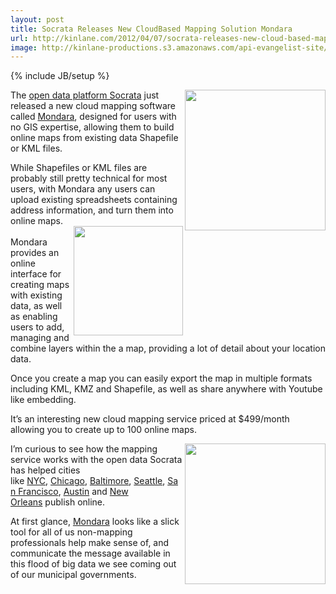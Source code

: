 ```yaml
---
layout: post
title: Socrata Releases New CloudBased Mapping Solution Mondara
url: http://kinlane.com/2012/04/07/socrata-releases-new-cloud-based-mapping-solution-mondara/
image: http://kinlane-productions.s3.amazonaws.com/api-evangelist-site/blog/socrata-1.jpg
---
```

{% include JB/setup %}
<p><a href="http://www.citygridmedia.com/developer/wp-content/uploads/2012/04/socrata-1.jpg"><img class="aligncenter size-medium wp-image-1006" title="socrata-1" src="http://www.citygridmedia.com/developer/wp-content/uploads/2012/04/socrata-1-300x201.jpg" alt="" width="225" align="right" /></a>The&nbsp;<a title="Open Data Platform Socrata" href="http://www.socrata.com/">open data platform Socrata</a>&nbsp;just released a new cloud mapping software called&nbsp;<a title="Mondara" href="http://www.socrata.com/mondara/">Mondara</a>,&nbsp;designed for users with no GIS expertise, allowing them to build online maps from existing data Shapefile or KML files.</p>
<p>While Shapefiles or KML files are probably still pretty technical for most users, with Mondara any users can upload existing spreadsheets containing address information, and turn them into online maps.<br /><a href="http://www.citygridmedia.com/developer/wp-content/uploads/2012/04/socrata-mondara-3.jpg"><img class="aligncenter size-medium wp-image-1008" title="socrata-mondara-3" src="http://www.citygridmedia.com/developer/wp-content/uploads/2012/04/socrata-mondara-3-300x201.jpg" alt="" width="175" align="right" /></a><br />Mondara provides an online interface for creating maps with existing data, as well as enabling users to add, managing and combine layers within the a map, providing a lot of detail about your location data.</p>
<p>Once you create a map you can easily export the map in multiple formats including KML, KMZ and Shapefile, as well as share anywhere with Youtube like embedding.</p>
<p>It&rsquo;s an interesting new cloud mapping service priced at $499/month allowing you to create up to 100 online maps.</p>
<p><a href="http://www.citygridmedia.com/developer/wp-content/uploads/2012/04/socrata-mondara-2.jpg"><img class="aligncenter size-medium wp-image-1007" title="socrata-mondara-2" src="http://www.citygridmedia.com/developer/wp-content/uploads/2012/04/socrata-mondara-2-300x201.jpg" alt="" width="225" align="right" /></a>I&rsquo;m curious to see how the mapping service works with the open data Socrata has helped cities like&nbsp;<a href="http://nycopendata.socrata.com/" target="_blank">NYC</a>,&nbsp;<a href="http://data.cityofchicago.org/" target="_blank">Chicago</a>,&nbsp;<a href="http://data.baltimorecity.gov/" target="_blank">Baltimore</a>,&nbsp;<a href="http://data.seattle.gov/" target="_blank">Seattle</a>,&nbsp;<a href="http://data.sfgov.org/" target="_blank">San Francisco</a>,&nbsp;<a title="Austin" href="https://data.austintexas.gov/">Austin</a>&nbsp;and&nbsp;<a href="http://data.nola.gov/" target="_blank">New Orleans</a>&nbsp;publish online.</p>
<p>At first glance,&nbsp;<a title="Mondara" href="http://www.socrata.com/mondara/">Mondara</a>&nbsp;looks like a slick tool for all of us non-mapping professionals help make sense of, and communicate the message available in this flood of big data we see coming out of our municipal governments.</p>
